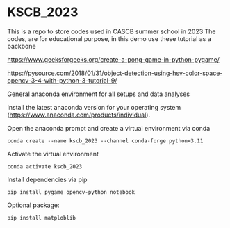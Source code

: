 # KSCB_2023
This is a repo to store codes used in CASCB summer school in 2023
The codes, are for educational purpose, in this demo use these tutorial as a backbone

https://www.geeksforgeeks.org/create-a-pong-game-in-python-pygame/

https://pysource.com/2018/01/31/object-detection-using-hsv-color-space-opencv-3-4-with-python-3-tutorial-9/ 

General anaconda environment for all setups and data analyses

Install the latest anaconda version for your operating system (https://www.anaconda.com/products/individual).

Open the anaconda prompt and create a virtual environment via conda

```
conda create --name kscb_2023 --channel conda-forge python=3.11
```
Activate the virtual environment
```
conda activate kscb_2023
```
Install dependencies via pip
```
pip install pygame opencv-python notebook
```
Optional package:
```
pip install matploblib
```
